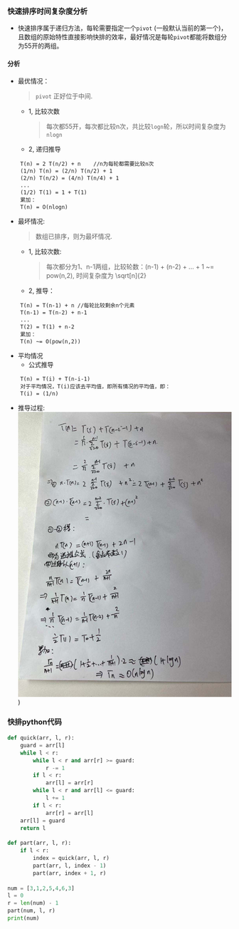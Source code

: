 ### 快速排序时间复杂度分析
- 快速排序属于递归方法，每轮需要指定一个`pivot` (一般默认当前的第一个)，且数组的原始特性直接影响快排的效率，最好情况是每轮`pivot`都能将数组分为55开的两组。

#### 分析
- 最优情况：
  > `pivot` 正好位于中间.
  
  - 1, 比较次数
  
    > 每次都55开，每次都比较n次，共比较`logn`轮，所以时间复杂度为`nlogn`

  - 2, 递归推导   
```
    T(n) = 2 T(n/2) + n    //n为每轮都需要比较n次
    (1/n) T(n) = (2/n) T(n/2) + 1
    (2/n) T(n/2) = (4/n) T(n/4) + 1
    ...
    (1/2) T(1) = 1 + T(1)
    累加：
    T(n) = O(nlogn)
```

- 最坏情况:

  > 数组已排序，则为最坏情况.
  
  - 1, 比较次数:
  
    > 每次都分为1、n-1两组，比较轮数：(n-1) + (n-2) + ... + 1 ~= pow(n,2), 时间复杂度为 \sqrt[n]{2}

  - 2, 推导：
```
    T(n) = T(n-1) + n //每轮比较剩余n个元素
    T(n-1) = T(n-2) + n-1
    ...
    T(2) = T(1) + n-2
    累加：
    T(n) ~= O(pow(n,2))
```

- 平均情况
  - 公式推导
```
    T(n) = T(i) + T(n-i-1)
    对于平均情况，T(i)应该去平均值，即所有情况的平均值，即：
    T(i) = (1/n)
```
  - 推导过程:
![](https://raw.githubusercontent.com/CrayT/picCabin/master/%E5%BF%AB%E6%8E%92%E5%B9%B3%E5%9D%87%E5%A4%8D%E6%9D%82%E5%BA%A6.jpg))

### 快排python代码
```python
def quick(arr, l, r):
    guard = arr[l]
    while l < r:
        while l < r and arr[r] >= guard:
            r -= 1
        if l < r:
            arr[l] = arr[r]
        while l < r and arr[l] <= guard:
            l += 1
        if l < r:
            arr[r] = arr[l]
    arr[l] = guard
    return l

def part(arr, l, r):
    if l < r:
        index = quick(arr, l, r)
        part(arr, l, index - 1)
        part(arr, index + 1, r)

num = [3,1,2,5,4,6,3]
l = 0
r = len(num) - 1
part(num, l, r)
print(num)
```